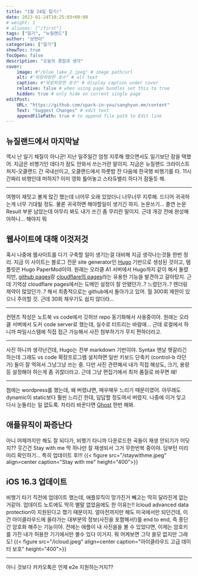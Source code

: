 ```yaml
---
title: "1월 24일 일기!"
date: 2023-01-24T10:25:03+09:00
# weight: 1
# aliases: ["/first"]
tags: ["일기", "뉴질랜드"]
author: "상현이"
categories: ["일기"]
showToc: true
TocOpen: false
description: "오늘의 경험과 생각"
cover:
    image: #"/blue_lake_2.jpeg" # image path/url
    alt: #"파랑파랑한 호수" # alt text
    caption: #"파랑파랑한 호수" # display caption under cover
    relative: false # when using page bundles set this to true
    hidden: true # only hide on current single page
editPost:
    URL: "https://github.com/spark-in-you/sanghyun.me/content"
    Text: "Suggest Changes" # edit text
    appendFilePath: true # to append file path to Edit link
---
```

## 뉴질랜드에서 마지막날
역시 난 일기 체질이 아니군! 지난 일주일간 엄청 지루해 했으면서도 일기보단 잠을 택했어. 지금은 비행기인 데다가 잠도 안와서 쓰는거란 말이지. 지금은 뉴질랜드 크라이스트처치-오클랜드 간 국내선이고, 오클랜드에서 하룻밤 잔 다음에 한국행 비행기를 타. 11시간짜리 비행인데 머하지? 이미 영화 틀어놓고 스타듀밸리 하다가 잠들듯 해.
- - - -
여행이 재밋고 볼게 많긴 했는데 너어무 오래 있었더니 너무너무 지루해. 드디어 귀국하는게 너무 기대될 정도. 물론 귀국하면 해야할일이 생기긴 하지. 논문쓰기… 졸연 논문 Result 부분 남았는데 아무리 봐도 내가 쓰긴 좀 무리란 말이지. 근데 개강 전에 완성해야하니… 해야지 뭐
## 웹사이트에 대해 이것저것
혹시 나중에 웹사이트를 다기 구축할 일이 생기는걸 대비해 지금 생각나는것들 한번 정리. 지금 이 사이트는 블로그 전문 site generator인 [Hugo](https://gohugo.io) 기반으로 생성된 것이고, 템플릿은 Hugo PaperMod이야. 원래는 오라클 A1 서버에서 Hugo까지 같이 해서 돌렸지만, [github pages](https://pages.github.com)랑 [cloudflare의 pages](https://pages.cloudflare.com)라는 유용한 기능을 발견하고 갈아탔지. 근데 기억상 cloudflare pages에서는 도메인 설정이 잘 안됐던가..? 느렸던가..? 렌더링 제약이 많았던가..? 해서 최종적으로는 github에서 돌아가고 있어. 월 300회 제한이 있으니 주의할 것. 근데 30회 채우기도 쉽지 않더라…
- - - -
컨텐츠 작성은 노트북 vs code에서 깃허브 repo 동기화해서 사용중이야. 원래는 오라클 서버에서 도커 code server로 했는데, 실수로 터트리는 바람에… 근데 로컬에서 하니까 파일시스템에 직접 접근 가능해서 사진 첨부하기가 무지 편하더라고.
- - - -
사진 하니까 생각난건데, Hugo는 전부 markdown 기반이야. Syntax 맨날 헷갈리긴 하는데 그래도 vs code 확장프로그램 설치하면 일반 키보드 단축키 (control-b 라던가) 들이 잘 먹혀서 그냥그냥 쓰는 중. 다만 사진 관련해서 내가 직접 해상도, 크기, 용량 등 설정해야 하는게 좀 귀찮더라고. 근데 그냥 편집기에서 최저 품질로 바꾸면 돼!
- - - -
첨에는 wordpress를 했는데, 왜 버렸냐면, 매우매우 느리기 때문이였어. 아무래도 dynamic이 static보다 훨씬 느리긴 한데, 답답할 정도여서 버렸지. 나중에 이거 잊고 다시 눈돌리는 일 없도록. 차리리 바꾼다면 [Ghost](https://ghost.org) 한번 해봐.
## 애플뮤직이 짜증난다
아니 어제까지만 해도 잘 되다가, 비행기 타니까 다운로드한 곡들이 재생 안되기가 어딧지?? 웃긴건 Stay with me 딱 하나만 잘 재생되서 그거 무한반복 중이야. 담부턴 미리미리 확인하기… 특히 업데이트 후!!!
{{< figure src="/staywithme.jpeg" align=center caption="Stay with me" height="400">}}
## iOS 16.3 업데이트
비행기 타기 직전에 업데이트 했는데, 애플뮤직이 망가진거 빼고는 딱히 달라진게 없는거같아. 업데이트 노트에도 딱히 별말 없었음에도 한 이유는!! Icloud advanced data protection이 지원된다고 했기 때문이지. 얼마전까지만 해도 미국에서만 되던건데, 이건 아이클라우드에 올라가는 대부분의 정보(사진을 포함해서!)를 end to end, 즉 종단간 암호화 해주는 기능이야. 전에는 애플이 내 사진을을 볼 수 있었다면, 이제는 암호키를 가진 내가 허용한 기기에서만 볼수 있다 이거지. 뭐 어케보면 그닥 쓸모 없지만 그래도!
{{< figure src="/icloud.jpeg" align=center caption="아이클라우드 고급 데이터 보호" height="400">}}
- - - -
아니 것보다 카카오톡은 언제 e2e 지원하는거지??
